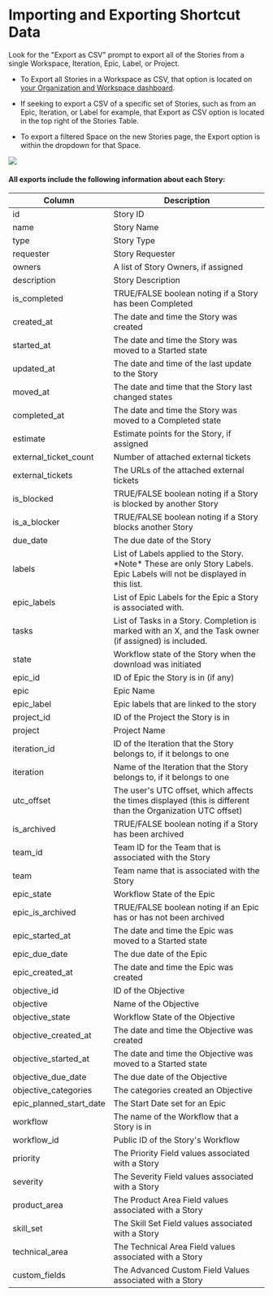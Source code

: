 # Importing and Exporting Shortcut Data

Look for the "Export as CSV" prompt to export all of the Stories from a single Workspace, Iteration, Epic, Label, or Project.

* To Export all Stories in a Workspace as CSV, that option is located on [your Organization and Workspace dashboard](https://app.shortcut.com/organizations).



* If seeking to export a CSV of a specific set of Stories, such as from an Epic, Iteration, or Label for example, that Export as CSV option is located in the top right of the Stories Table.



* To export a filtered Space on the new Stories page, the Export option is within the dropdown for that Space.

![](https://help.shortcut.com/hc/article_attachments/36301529824020)

#### All exports include the following information about each Story:  <a href="#h_01j53m3tzq6d4fhfme4zp0y3ht" id="h_01j53m3tzq6d4fhfme4zp0y3ht"></a>

| **Column**                 | **Description**                                                                                                            |
| -------------------------- | -------------------------------------------------------------------------------------------------------------------------- |
| id                         | Story ID                                                                                                                   |
| name                       | Story Name                                                                                                                 |
| type                       | Story Type                                                                                                                 |
| requester                  | Story Requester                                                                                                            |
| owners                     | A list of Story Owners, if assigned                                                                                        |
| description                | Story Description                                                                                                          |
| is\_completed              | TRUE/FALSE boolean noting if a Story has been Completed                                                                    |
| created\_at                | The date and time the Story was created                                                                                    |
| started\_at                | The date and time the Story was moved to a Started state                                                                   |
| updated\_at                | The date and time of the last update to the Story                                                                          |
| moved\_at                  | The date and time that the Story last changed states                                                                       |
| completed\_at              | The date and time the Story was moved to a Completed state                                                                 |
| estimate                   | Estimate points for the Story, if assigned                                                                                 |
| external\_ticket\_count    | Number of attached external tickets                                                                                        |
| external\_tickets          | The URLs of the attached external tickets                                                                                  |
| is\_blocked                | TRUE/FALSE boolean noting if a Story is blocked by another Story                                                           |
| is\_a\_blocker             | TRUE/FALSE boolean noting if a Story blocks another Story                                                                  |
| due\_date                  | The due date of the Story                                                                                                  |
| labels                     | List of Labels applied to the Story. \*Note\* These are only Story Labels. Epic Labels will not be displayed in this list. |
| epic\_labels               | List of Epic Labels for the Epic a Story is associated with.                                                               |
| tasks                      | List of Tasks in a Story. Completion is marked with an X, and the Task owner (if assigned) is included.                    |
| state                      | Workflow state of the Story when the download was initiated                                                                |
| epic\_id                   | ID of Epic the Story is in (if any)                                                                                        |
| epic                       | Epic Name                                                                                                                  |
| epic\_label                | Epic labels that are linked to the story                                                                                   |
| project\_id                | ID of the Project the Story is in                                                                                          |
| project                    | Project Name                                                                                                               |
| iteration\_id              | ID of the Iteration that the Story belongs to, if it belongs to one                                                        |
| iteration                  | Name of the Iteration that the Story belongs to, if it belongs to one                                                      |
| utc\_offset                | The user's UTC offset, which affects the times displayed (this is different than the Organization UTC offset)              |
| is\_archived               | TRUE/FALSE boolean noting if a Story has been archived                                                                     |
| team\_id                   | Team ID for the Team that is associated with the Story                                                                     |
| team                       | Team name that is associated with the Story                                                                                |
| epic\_state                | Workflow State of the Epic                                                                                                 |
| epic\_is\_archived         | TRUE/FALSE boolean noting if an Epic has or has not been archived                                                          |
| epic\_started\_at          | The date and time the Epic was moved to a Started state                                                                    |
| epic\_due\_date            | The due date of the Epic                                                                                                   |
| epic\_created\_at          | The date and time the Epic was created                                                                                     |
| objective\_id              | ID of the Objective                                                                                                        |
| objective                  | Name of the Objective                                                                                                      |
| objective\_state           | Workflow State of the Objective                                                                                            |
| objective\_created\_at     | The date and time the Objective was created                                                                                |
| objective\_started\_at     | The date and time the Objective was moved to a Started state                                                               |
| objective\_due\_date       | The due date of the Objective                                                                                              |
| objective\_categories      | The categories created an Objective                                                                                        |
| epic\_planned\_start\_date | The Start Date set for an Epic                                                                                             |
| workflow                   | The name of the Workflow that a Story is in                                                                                |
| workflow\_id               | Public ID of the Story's Workflow                                                                                          |
| priority                   | The Priority Field values associated with a Story                                                                          |
| severity                   | The Severity Field values associated with a Story                                                                          |
| product\_area              | The Product Area Field values associated with a Story                                                                      |
| skill\_set                 | The Skill Set Field values associated with a Story                                                                         |
| technical\_area            | The Technical Area Field values associated with a Story                                                                    |
| custom\_fields             | The Advanced Custom Field Values associated with a Story                                                                   |

